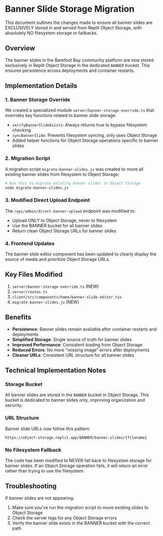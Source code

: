 # Banner Slide Storage Migration

This document outlines the changes made to ensure all banner slides are EXCLUSIVELY stored in and served from Replit Object Storage, with absolutely NO filesystem storage or fallbacks.

## Overview

The banner slides in the Barefoot Bay community platform are now stored exclusively in Replit Object Storage in the dedicated `BANNER` bucket. This ensures persistence across deployments and container restarts.

## Implementation Details

### 1. Banner Storage Override

We created a specialized module `server/banner-storage-override.ts` that overrides key functions related to banner slide storage:

- `verifyBannerSlideExists`: Always returns true to bypass filesystem checking
- `syncBannerSlide`: Prevents filesystem syncing, only uses Object Storage
- Added helper functions for Object Storage operations specific to banner slides

### 2. Migration Script

A migration script `migrate-banner-slides.js` was created to move all existing banner slides from filesystem to Object Storage:

```bash
# Run this to migrate existing banner slides to Object Storage
node migrate-banner-slides.js
```

### 3. Modified Direct Upload Endpoint

The `/api/admin/direct-banner-upload` endpoint was modified to:

- Upload ONLY to Object Storage, never to filesystem
- Use the BANNER bucket for all banner slides
- Return clean Object Storage URLs for banner slides

### 4. Frontend Updates

The banner slide editor component has been updated to clearly display the source of media and prioritize Object Storage URLs.

## Key Files Modified

1. `server/banner-storage-override.ts` (NEW)
2. `server/routes.ts`
3. `client/src/components/home/banner-slide-editor.tsx`
4. `migrate-banner-slides.js` (NEW)

## Benefits

- **Persistence**: Banner slides remain available after container restarts and deployments
- **Simplified Storage**: Single source of truth for banner slides
- **Improved Performance**: Consistent loading from Object Storage
- **Reduced Errors**: No more "missing image" errors after deployments
- **Cleaner URLs**: Consistent URL structure for all banner slides

## Technical Implementation Notes

### Storage Bucket

All banner slides are stored in the `BANNER` bucket in Object Storage. This bucket is dedicated to banner slides only, improving organization and security.

### URL Structure

Banner slide URLs now follow this pattern:
```
https://object-storage.replit.app/BANNER/banner-slides/{filename}
```

### No Filesystem Fallback

The code has been modified to NEVER fall back to filesystem storage for banner slides. If an Object Storage operation fails, it will return an error rather than trying to use the filesystem.

## Troubleshooting

If banner slides are not appearing:

1. Make sure you've run the migration script to move existing slides to Object Storage
2. Check the server logs for any Object Storage errors
3. Verify the banner slide exists in the BANNER bucket with the correct path